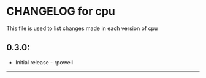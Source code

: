 # CHANGELOG for cpu

This file is used to list changes made in each version of cpu

## 0.3.0:
* Initial release - rpowell

- - -
